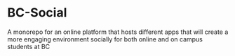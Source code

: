 # BC-Social
A monorepo for an online platform that hosts different apps that will create a more engaging environment socially for both online and on campus students at BC
